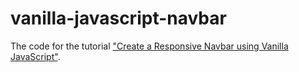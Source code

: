 # vanilla-javascript-navbar

The code for the tutorial ["Create a Responsive Navbar using Vanilla JavaScript"](https://engineertodeveloper.com/create-a-responsive-navbar-using-vanilla-javascript/).
